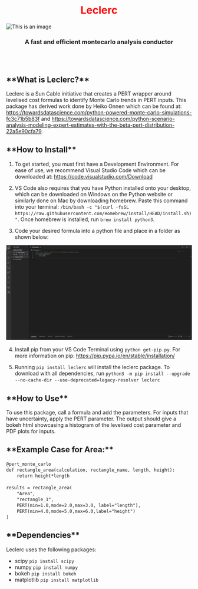 <h1 align="center"><span style="color:red">Leclerc</span></h1>

![This is an image](https://e7.pngegg.com/pngimages/207/746/png-clipart-ferrari-challenge-weathertech-sportscar-championship-auto-racing-car-driving-racing.png)

<h3 align="center">A fast and efficient montecarlo analysis conductor</h3>
<br></br>

<h2>**What is Leclerc?**</h2>

Leclerc is a Sun Cable initiative that creates a PERT wrapper around levelised cost formulas to identify Monte Carlo trends in PERT inputs.
This package has derived work done by Heiko Onnen which can be found at: https://towardsdatascience.com/python-powered-monte-carlo-simulations-fc3c71b5b83f and https://towardsdatascience.com/python-scenario-analysis-modeling-expert-estimates-with-the-beta-pert-distribution-22a5e90cfa79.

<h2>**How to Install**</h2>

1. To get started, you must first have a Development Environment. For ease of use, we recommend Visual Studio Code which can be downloaded at: https://code.visualstudio.com/Download

2. VS Code also requires that you have Python installed onto your desktop, which can be downloaded on Windows on the Python website or similarly done on Mac by downloading homebrew. Paste this command into your terminal: ```/bin/bash -c "$(curl -fsSL https://raw.githubusercontent.com/Homebrew/install/HEAD/install.sh)"```. Once homebrew is installed, run ```brew install python3```. 

3. Code your desired formula into a python file and place in a folder as shown below:

![This is an image](Images/image.png)

4. Install pip from your VS Code Terminal using ```python get-pip.py```. For more information on pip: https://pip.pypa.io/en/stable/installation/

5. Running ```pip install leclerc``` will install the leclerc package. To download with all dependencies, run ```python3 -m pip install --upgrade --no-cache-dir --use-deprecated=legacy-resolver leclerc```


<h2>**How to Use**</h2>

To use this package, call a formula and add the parameters. For inputs that have uncertainty, apply the PERT parameter. The output should give a bokeh html showcasing a histogram of the levelised cost parameter and PDF plots for inputs. 


<h2>**Example Case for Area:**</h2>

```
@pert_monte_carlo
def rectangle_area(calculation, rectangle_name, length, height):
	return height*length
	
results = rectangle_area(
    "Area",
    "rectangle_1",
    PERT(min=1.0,mode=2.0,max=3.0, label="length"),
    PERT(min=4.0,mode=5.0,max=6.0,label="height")
)
```

<h2>**Dependencies**</h2>

Leclerc uses the following packages:

* scipy 
```pip install scipy```
* numpy
```pip install numpy```
* bokeh
```pip install bokeh```
* matplotlib
```pip install matplotlib```
